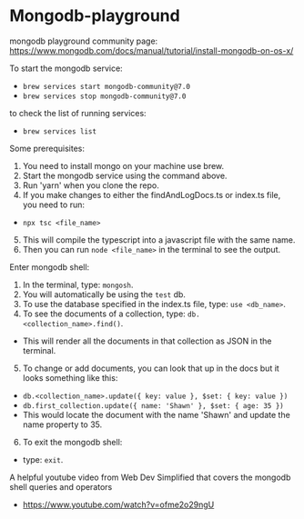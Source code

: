 # Mongodb-playground

mongodb playground community page:
https://www.mongodb.com/docs/manual/tutorial/install-mongodb-on-os-x/

To start the mongodb service:

- `brew services start mongodb-community@7.0`
- `brew services stop mongodb-community@7.0`

to check the list of running services:

- `brew services list`

Some prerequisites:

1. You need to install mongo on your machine use brew.
2. Start the mongodb service using the command above.
3. Run 'yarn' when you clone the repo.
4. If you make changes to either the findAndLogDocs.ts or index.ts file, you need to run:

- `npx tsc <file_name>`

5. This will compile the typescript into a javascript file with the same name.
6. Then you can run `node <file_name>` in the terminal to see the output.

Enter mongodb shell:

1. In the terminal, type: `mongosh`.
2. You will automatically be using the `test` db.
3. To use the database specified in the index.ts file, type: `use <db_name>`.
4. To see the documents of a collection, type: `db.<collection_name>.find()`.

- This will render all the documents in that collection as JSON in the terminal.

5. To change or add documents, you can look that up in the docs but it looks something like this:

- `db.<collection_name>.update({ key: value }, $set: { key: value })`
- `db.first_collection.update({ name: 'Shawn' }, $set: { age: 35 })`
- This would locate the document with the name 'Shawn' and update the name property to 35.

6. To exit the mongodb shell:

- type: `exit`.

A helpful youtube video from Web Dev Simplified that covers the mongodb shell queries and operators

- https://www.youtube.com/watch?v=ofme2o29ngU
